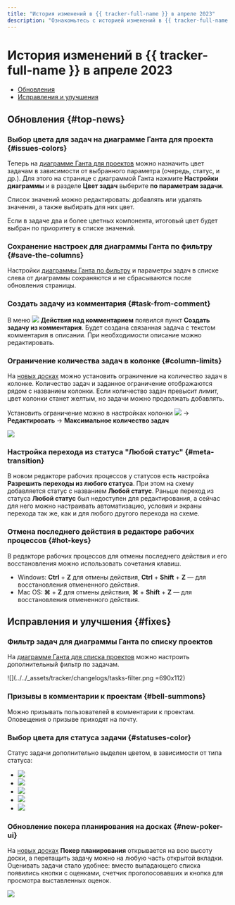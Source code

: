```yaml
---
title: "История изменений в {{ tracker-full-name }} в апреле 2023"
description: "Ознакомьтесь с историей изменений в {{ tracker-full-name }} за апрель 2023."
---
```


# История изменений в {{ tracker-full-name }} в апреле 2023

* [Обновления](#top-news)
* [Исправления и улучшения](#fixes)

## Обновления {#top-news}


### Выбор цвета для задач на диаграмме Ганта для проекта {#issues-colors}

Теперь на [диаграмме Ганта для проектов](../gantt/project.md) можно назначить цвет задачам в зависимости от выбранного параметра (очередь, статус, и др.). Для этого на странице с диаграммой Ганта нажмите **Настройки диаграммы** и в разделе **Цвет задач** выберите **по параметрам задачи**.

Список значений можно редактировать: добавлять или удалять значения, а также выбирать для них цвет.

Если в задаче два и более цветных компонента, итоговый цвет будет выбран по приоритету в списке значений.

### Сохранение настроек для диаграммы Ганта по фильтру {#save-the-columns}

Настройки [диаграммы Ганта по фильтру](../gantt/search.md) и параметры задач в списке слева от диаграммы сохраняются и не сбрасываются после обновления страницы.

### Создать задачу из комментария {#task-from-comment}

В меню ![](../../_assets/tracker/svg/actions.svg) **Действия над комментарием** появился пункт **Создать задачу из комментария**. Будет создана связанная задача с текстом комментария в описании. При необходимости описание можно редактировать.

### Ограничение количества задач в колонке {#column-limits}

На [новых досках](../manager/agile-new.md) можно установить ограничение на количество задач в колонке. Количество задач и заданное ограничение отображаются рядом с названием колонки. Если количество задач превысит лимит, цвет колонки станет желтым, но задачи можно продолжать добавлять. 

Установить ограничение можно в настройках колонки ![](../../_assets/tracker/svg/actions.svg) → **Редактировать** → **Максимальное количество задач**

![](../../_assets/tracker/changelogs/column-limits.png)

### Настройка перехода из статуса "Любой статус" {#meta-transition}

В новом редакторе рабочих процессов у статусов есть настройка **Разрешить переходы из любого статуса**. При этом на схему добавляется статус с названием **Любой статус**. Раньше переход из статуса **Любой статус** был недоступен для редактирования, а сейчас для него можно настраивать автоматизацию, условия и экраны перехода так же, как и для любого другого перехода на схеме.

### Отмена последнего действия в редакторе рабочих процессов {#hot-keys}

В редакторе рабочих процессов для отмены последнего действия и его восстановления можно использовать сочетания клавиш.
* Windows: **Ctrl** + **Z** для отмены действия, **Ctrl** + **Shift** + **Z** — для восстановления отмененного действия.
* Mac OS: **⌘** + **Z** для отмены действия, **⌘** + **Shift** + **Z** — для восстановления отмененного действия.

## Исправления и улучшения {#fixes}

### Фильтр задач для диаграммы Ганта по списку проектов

На [диаграмме Ганта для списка проектов](../gantt/project.md) можно настроить дополнительный фильтр по задачам.

![](../../_assets/tracker/changelogs/tasks-filter.png =690x112)

### Призывы в комментарии к проектам {#bell-summons}

Можно призывать пользователей в комментарии к проектам. Оповещения о призыве приходят на почту.

### Выбор цвета для статуса задачи {#statuses-color}

Статус задачи дополнительно выделен цветом, в зависимости от типа статуса:
* ![](../../_assets/tracker/changelogs/status-1-open.svg)
* ![](../../_assets/tracker/changelogs/status-2-in-progress.svg)
* ![](../../_assets/tracker/changelogs/status-3-needs-info.svg)
* ![](../../_assets/tracker/changelogs/status-4-solved.svg)
* ![](../../_assets/tracker/changelogs/status-5-closed.svg)

### Обновление покера планирования на досках {#new-poker-ui}

На [новых досках](../manager/agile-new.md) **Покер планирования** открывается на всю высоту доски, а перетащить задачу можно на любую часть открытой вкладки.
Оценивать задачи стало удобнее: вместо выпадающего списка появились кнопки с оценками, счетчик проголосовавших и кнопка для просмотра выставленных оценок.  

![](../../_assets/tracker/changelogs/poker-estimate-buttons.png)